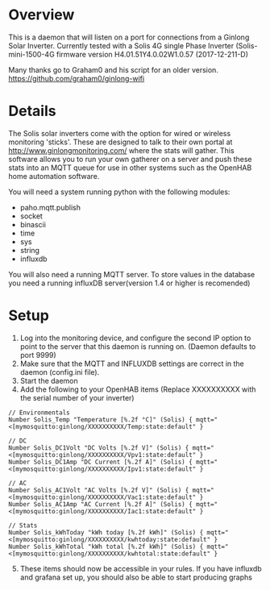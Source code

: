 # Overview
 
This is a daemon that will listen on a port for connections from a Ginlong Solar Inverter. Currently tested with a Solis 4G single Phase Inverter (Solis-mini-1500-4G firmware version H4.01.51Y4.0.02W1.0.57 (2017-12-211-D)

Many thanks go to Graham0 and his script for an older version. https://github.com/graham0/ginlong-wifi

# Details
The Solis solar inverters come with the option for wired or wireless monitoring 'sticks'. These are designed to talk to their own portal at http://www.ginlongmonitoring.com/ where
the stats will gather. This software allows you to run your own gatherer on a server and push these stats into an MQTT queue for use in other systems such as the OpenHAB home
automation software. 

You will need a system running python with the following modules:
* paho.mqtt.publish
* socket
* binascii
* time
* sys
* string
* influxdb

You will also need a running MQTT server.
To store values in the database you need a running influxDB server(version 1.4 or higher is recomended)


# Setup

1. Log into the monitoring device, and configure the second IP option to point to the server that this daemon is running on. (Daemon defaults to port 9999)
2. Make sure that the MQTT and INFLUXDB settings are correct in the daemon (config.ini file).
3. Start the daemon
4. Add the following to your OpenHAB items (Replace XXXXXXXXXX with the serial number of your inverter)
```
// Environmentals
Number Solis_Temp "Temperature [%.2f °C]" (Solis) { mqtt="<[mymosquitto:ginlong/XXXXXXXXXX/Temp:state:default" }

// DC
Number Solis_DC1Volt "DC Volts [%.2f V]" (Solis) { mqtt="<[mymosquitto:ginlong/XXXXXXXXXX/Vpv1:state:default" }
Number Solis_DC1Amp "DC Current [%.2f A]" (Solis) { mqtt="<[mymosquitto:ginlong/XXXXXXXXXX/Ipv1:state:default" }

// AC
Number Solis_AC1Volt "AC Volts [%.2f V]" (Solis) { mqtt="<[mymosquitto:ginlong/XXXXXXXXXX/Vac1:state:default" }
Number Solis_AC1Amp "AC Current [%.2f A]" (Solis) { mqtt="<[mymosquitto:ginlong/XXXXXXXXXX/Iac1:state:default" }

// Stats
Number Solis_kWhToday "kWh today [%.2f kWh]" (Solis) { mqtt="<[mymosquitto:ginlong/XXXXXXXXXX/kwhtoday:state:default" }
Number Solis_kWhTotal "kWh total [%.2f kWh]" (Solis) { mqtt="<[mymosquitto:ginlong/XXXXXXXXXX/kwhtotal:state:default" }
```
5. These items should now be accessible in your rules. If you have influxdb and grafana set up, you should also be able to start producing graphs




